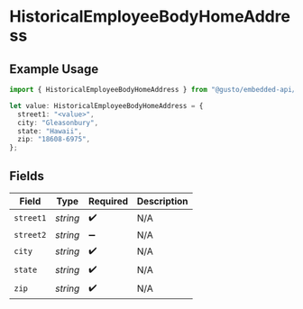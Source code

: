 # HistoricalEmployeeBodyHomeAddress

## Example Usage

```typescript
import { HistoricalEmployeeBodyHomeAddress } from "@gusto/embedded-api/models/components/historicalemployeebody.js";

let value: HistoricalEmployeeBodyHomeAddress = {
  street1: "<value>",
  city: "Gleasonbury",
  state: "Hawaii",
  zip: "18608-6975",
};
```

## Fields

| Field              | Type               | Required           | Description        |
| ------------------ | ------------------ | ------------------ | ------------------ |
| `street1`          | *string*           | :heavy_check_mark: | N/A                |
| `street2`          | *string*           | :heavy_minus_sign: | N/A                |
| `city`             | *string*           | :heavy_check_mark: | N/A                |
| `state`            | *string*           | :heavy_check_mark: | N/A                |
| `zip`              | *string*           | :heavy_check_mark: | N/A                |